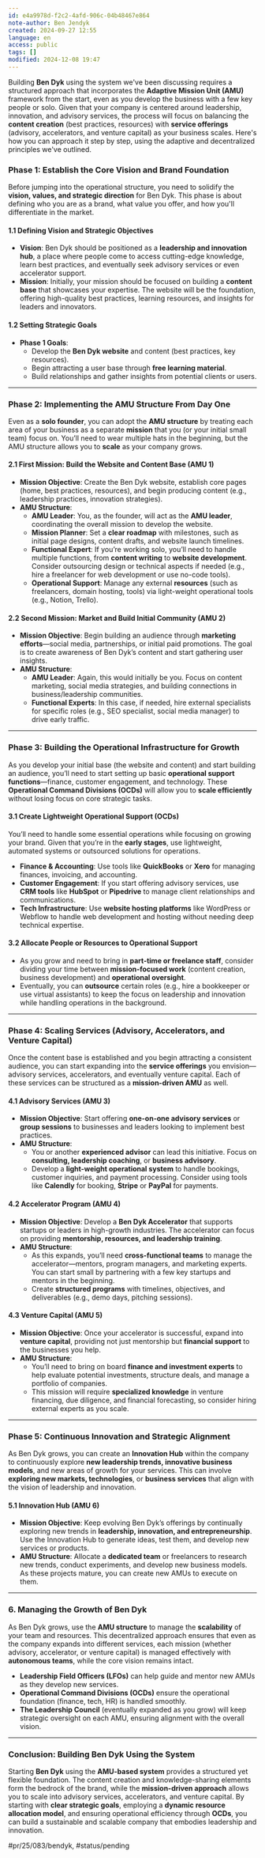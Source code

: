 ```yaml
---
id: e4a9978d-f2c2-4afd-906c-04b48467e864
note-author: Ben Jendyk
created: 2024-09-27 12:55
language: en
access: public
tags: []
modified: 2024-12-08 19:47
---
```


Building **Ben Dyk** using the system we've been discussing requires a structured approach that incorporates the **Adaptive Mission Unit (AMU)** framework from the start, even as you develop the business with a few key people or solo. Given that your company is centered around leadership, innovation, and advisory services, the process will focus on balancing the **content creation** (best practices, resources) with **service offerings** (advisory, accelerators, and venture capital) as your business scales. Here's how you can approach it step by step, using the adaptive and decentralized principles we've outlined.

### **Phase 1: Establish the Core Vision and Brand Foundation**

Before jumping into the operational structure, you need to solidify the **vision, values, and strategic direction** for Ben Dyk. This phase is about defining who you are as a brand, what value you offer, and how you'll differentiate in the market.

#### **1.1 Defining Vision and Strategic Objectives**

- **Vision**: Ben Dyk should be positioned as a **leadership and innovation hub**, a place where people come to access cutting-edge knowledge, learn best practices, and eventually seek advisory services or even accelerator support.
- **Mission**: Initially, your mission should be focused on building a **content base** that showcases your expertise. The website will be the foundation, offering high-quality best practices, learning resources, and insights for leaders and innovators.

#### **1.2 Setting Strategic Goals**

- **Phase 1 Goals**:
  - Develop the **Ben Dyk website** and content (best practices, key resources).
  - Begin attracting a user base through **free learning material**.
  - Build relationships and gather insights from potential clients or users.
  
---

### **Phase 2: Implementing the AMU Structure From Day One**

Even as a **solo founder**, you can adopt the **AMU structure** by treating each area of your business as a separate **mission** that you (or your initial small team) focus on. You’ll need to wear multiple hats in the beginning, but the AMU structure allows you to **scale** as your company grows.

#### **2.1 First Mission: Build the Website and Content Base (AMU 1)**

- **Mission Objective**: Create the Ben Dyk website, establish core pages (home, best practices, resources), and begin producing content (e.g., leadership practices, innovation strategies).
- **AMU Structure**:
  - **AMU Leader**: You, as the founder, will act as the **AMU leader**, coordinating the overall mission to develop the website.
  - **Mission Planner**: Set a **clear roadmap** with milestones, such as initial page designs, content drafts, and website launch timelines.
  - **Functional Expert**: If you’re working solo, you’ll need to handle multiple functions, from **content writing** to **website development**. Consider outsourcing design or technical aspects if needed (e.g., hire a freelancer for web development or use no-code tools).
  - **Operational Support**: Manage any external **resources** (such as freelancers, domain hosting, tools) via light-weight operational tools (e.g., Notion, Trello).

#### **2.2 Second Mission: Market and Build Initial Community (AMU 2)**

- **Mission Objective**: Begin building an audience through **marketing efforts**—social media, partnerships, or initial paid promotions. The goal is to create awareness of Ben Dyk’s content and start gathering user insights.
- **AMU Structure**:
  - **AMU Leader**: Again, this would initially be you. Focus on content marketing, social media strategies, and building connections in business/leadership communities.
  - **Functional Experts**: In this case, if needed, hire external specialists for specific roles (e.g., SEO specialist, social media manager) to drive early traffic.

---

### **Phase 3: Building the Operational Infrastructure for Growth**

As you develop your initial base (the website and content) and start building an audience, you’ll need to start setting up basic **operational support functions**—finance, customer engagement, and technology. These **Operational Command Divisions (OCDs)** will allow you to **scale efficiently** without losing focus on core strategic tasks.

#### **3.1 Create Lightweight Operational Support (OCDs)**

You’ll need to handle some essential operations while focusing on growing your brand. Given that you’re in the **early stages**, use lightweight, automated systems or outsourced solutions for operations. 

- **Finance & Accounting**: Use tools like **QuickBooks** or **Xero** for managing finances, invoicing, and accounting.
- **Customer Engagement**: If you start offering advisory services, use **CRM tools** like **HubSpot** or **Pipedrive** to manage client relationships and communications.
- **Tech Infrastructure**: Use **website hosting platforms** like WordPress or Webflow to handle web development and hosting without needing deep technical expertise.

#### **3.2 Allocate People or Resources to Operational Support**

- As you grow and need to bring in **part-time or freelance staff**, consider dividing your time between **mission-focused work** (content creation, business development) and **operational oversight**.
- Eventually, you can **outsource** certain roles (e.g., hire a bookkeeper or use virtual assistants) to keep the focus on leadership and innovation while handling operations in the background.

---

### **Phase 4: Scaling Services (Advisory, Accelerators, and Venture Capital)**

Once the content base is established and you begin attracting a consistent audience, you can start expanding into the **service offerings** you envision—advisory services, accelerators, and eventually venture capital. Each of these services can be structured as a **mission-driven AMU** as well.

#### **4.1 Advisory Services (AMU 3)**

- **Mission Objective**: Start offering **one-on-one advisory services** or **group sessions** to businesses and leaders looking to implement best practices.
- **AMU Structure**:
  - You or another **experienced advisor** can lead this initiative. Focus on **consulting, leadership coaching**, or **business advisory**.
  - Develop a **light-weight operational system** to handle bookings, customer inquiries, and payment processing. Consider using tools like **Calendly** for booking, **Stripe** or **PayPal** for payments.

#### **4.2 Accelerator Program (AMU 4)**

- **Mission Objective**: Develop a **Ben Dyk Accelerator** that supports startups or leaders in high-growth industries. The accelerator can focus on providing **mentorship, resources, and leadership training**.
- **AMU Structure**:
  - As this expands, you’ll need **cross-functional teams** to manage the accelerator—mentors, program managers, and marketing experts. You can start small by partnering with a few key startups and mentors in the beginning.
  - Create **structured programs** with timelines, objectives, and deliverables (e.g., demo days, pitching sessions).

#### **4.3 Venture Capital (AMU 5)**

- **Mission Objective**: Once your accelerator is successful, expand into **venture capital**, providing not just mentorship but **financial support** to the businesses you help.
- **AMU Structure**:
  - You’ll need to bring on board **finance and investment experts** to help evaluate potential investments, structure deals, and manage a portfolio of companies.
  - This mission will require **specialized knowledge** in venture financing, due diligence, and financial forecasting, so consider hiring external experts as you scale.

---

### **Phase 5: Continuous Innovation and Strategic Alignment**

As Ben Dyk grows, you can create an **Innovation Hub** within the company to continuously explore **new leadership trends, innovative business models**, and new areas of growth for your services. This can involve **exploring new markets, technologies**, or **business services** that align with the vision of leadership and innovation.

#### **5.1 Innovation Hub (AMU 6)**

- **Mission Objective**: Keep evolving Ben Dyk’s offerings by continually exploring new trends in **leadership, innovation, and entrepreneurship**. Use the Innovation Hub to generate ideas, test them, and develop new services or products.
- **AMU Structure**: Allocate a **dedicated team** or freelancers to research new trends, conduct experiments, and develop new business models. As these projects mature, you can create new AMUs to execute on them.

---

### **6. Managing the Growth of Ben Dyk**

As Ben Dyk grows, use the **AMU structure** to manage the **scalability** of your team and resources. This decentralized approach ensures that even as the company expands into different services, each mission (whether advisory, accelerator, or venture capital) is managed effectively with **autonomous teams**, while the core vision remains intact.

- **Leadership Field Officers (LFOs)** can help guide and mentor new AMUs as they develop new services.
- **Operational Command Divisions (OCDs)** ensure the operational foundation (finance, tech, HR) is handled smoothly.
- **The Leadership Council** (eventually expanded as you grow) will keep strategic oversight on each AMU, ensuring alignment with the overall vision.

---

### **Conclusion: Building Ben Dyk Using the System**

Starting **Ben Dyk** using the **AMU-based system** provides a structured yet flexible foundation. The content creation and knowledge-sharing elements form the bedrock of the brand, while the **mission-driven approach** allows you to scale into advisory services, accelerators, and venture capital. By starting with **clear strategic goals**, employing a **dynamic resource allocation model**, and ensuring operational efficiency through **OCDs**, you can build a sustainable and scalable company that embodies leadership and innovation.


#pr/25/083/bendyk, #status/pending